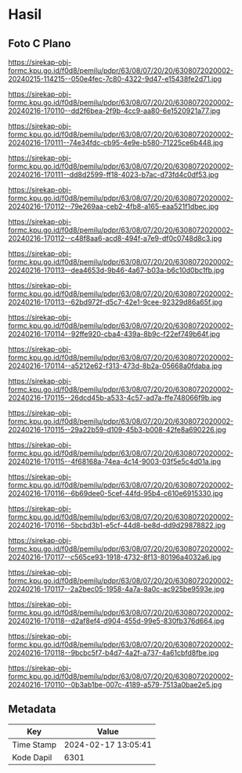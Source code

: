 # Hasil

## Foto C Plano

https://sirekap-obj-formc.kpu.go.id/f0d8/pemilu/pdpr/63/08/07/20/20/6308072020002-20240215-114215--050e4fec-7c80-4322-9d47-e15438fe2d71.jpg

https://sirekap-obj-formc.kpu.go.id/f0d8/pemilu/pdpr/63/08/07/20/20/6308072020002-20240216-170110--dd2f6bea-2f9b-4cc9-aa80-6e1520921a77.jpg

https://sirekap-obj-formc.kpu.go.id/f0d8/pemilu/pdpr/63/08/07/20/20/6308072020002-20240216-170111--74e34fdc-cb95-4e9e-b580-71225ce6b448.jpg

https://sirekap-obj-formc.kpu.go.id/f0d8/pemilu/pdpr/63/08/07/20/20/6308072020002-20240216-170111--dd8d2599-ff18-4023-b7ac-d73fd4c0df53.jpg

https://sirekap-obj-formc.kpu.go.id/f0d8/pemilu/pdpr/63/08/07/20/20/6308072020002-20240216-170112--79e269aa-ceb2-4fb8-a165-eaa521f1dbec.jpg

https://sirekap-obj-formc.kpu.go.id/f0d8/pemilu/pdpr/63/08/07/20/20/6308072020002-20240216-170112--c48f8aa6-acd8-494f-a7e9-df0c0748d8c3.jpg

https://sirekap-obj-formc.kpu.go.id/f0d8/pemilu/pdpr/63/08/07/20/20/6308072020002-20240216-170113--dea4653d-9b46-4a67-b03a-b6c10d0bc1fb.jpg

https://sirekap-obj-formc.kpu.go.id/f0d8/pemilu/pdpr/63/08/07/20/20/6308072020002-20240216-170113--62bd972f-d5c7-42e1-9cee-92329d86a65f.jpg

https://sirekap-obj-formc.kpu.go.id/f0d8/pemilu/pdpr/63/08/07/20/20/6308072020002-20240216-170114--92ffe920-cba4-439a-8b9c-f22ef749b64f.jpg

https://sirekap-obj-formc.kpu.go.id/f0d8/pemilu/pdpr/63/08/07/20/20/6308072020002-20240216-170114--a5212e62-f313-473d-8b2a-05668a0fdaba.jpg

https://sirekap-obj-formc.kpu.go.id/f0d8/pemilu/pdpr/63/08/07/20/20/6308072020002-20240216-170115--26dcd45b-a533-4c57-ad7a-ffe748066f9b.jpg

https://sirekap-obj-formc.kpu.go.id/f0d8/pemilu/pdpr/63/08/07/20/20/6308072020002-20240216-170115--29a22b59-d109-45b3-b008-42fe8a690226.jpg

https://sirekap-obj-formc.kpu.go.id/f0d8/pemilu/pdpr/63/08/07/20/20/6308072020002-20240216-170115--4f68168a-74ea-4c14-9003-03f5e5c4d01a.jpg

https://sirekap-obj-formc.kpu.go.id/f0d8/pemilu/pdpr/63/08/07/20/20/6308072020002-20240216-170116--6b69dee0-5cef-44fd-95b4-c610e6915330.jpg

https://sirekap-obj-formc.kpu.go.id/f0d8/pemilu/pdpr/63/08/07/20/20/6308072020002-20240216-170116--5bcbd3b1-e5cf-44d8-be8d-dd9d29878822.jpg

https://sirekap-obj-formc.kpu.go.id/f0d8/pemilu/pdpr/63/08/07/20/20/6308072020002-20240216-170117--c565ce93-1918-4732-8f13-80196a4032a6.jpg

https://sirekap-obj-formc.kpu.go.id/f0d8/pemilu/pdpr/63/08/07/20/20/6308072020002-20240216-170117--2a2bec05-1958-4a7a-8a0c-ac925be9593e.jpg

https://sirekap-obj-formc.kpu.go.id/f0d8/pemilu/pdpr/63/08/07/20/20/6308072020002-20240216-170118--d2af8ef4-d904-455d-99e5-830fb376d664.jpg

https://sirekap-obj-formc.kpu.go.id/f0d8/pemilu/pdpr/63/08/07/20/20/6308072020002-20240216-170118--9bcbc5f7-b4d7-4a2f-a737-4a61cbfd8fbe.jpg

https://sirekap-obj-formc.kpu.go.id/f0d8/pemilu/pdpr/63/08/07/20/20/6308072020002-20240216-170110--0b3ab1be-007c-4189-a579-7513a0bae2e5.jpg


## Metadata

| Key        | Value               |
| ---------- | ------------------- |
| Time Stamp | 2024-02-17 13:05:41 |
| Kode Dapil | 6301                |



